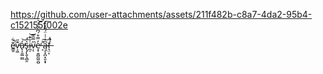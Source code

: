 https://github.com/user-attachments/assets/211f482b-c8a7-4da2-95b4-c152155f002e

ẽ̴͇͈͋̚v̵͕͖͊̋̕a̷̢͕̬̺̫̻̒̕͝s̶̢̡̢̬͉̻̯͛̈́i̴̪̠͋͊͝ṿ̴̋̿̂͆͘ͅe̵͙̜͍̻̼͖̯̺̓̿͒́͆̀͋̓̕͝ ̶͔̊͠ą̴̨͓̪͙͈̞̟͆̓͗͑̈́͌̒̀͠f̶͉̤͎͒̍̚
